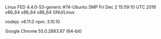 Linux FED 4.4.0-53-generic #74-Ubuntu SMP Fri Dec 2 15:59:10 UTC 2016 x86_64 x86_64 x86_64 GNU/Linux

nodejs: v6.11.0
npm: 3.10.10

Google Chrome 55.0.2883.87 (64-bit)
